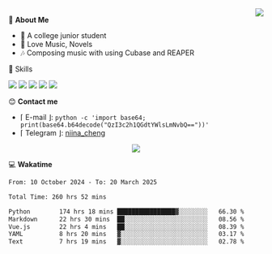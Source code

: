 <a href="#">
    <img align="right" src="https://github-readme-stats-tau-lilac-25.vercel.app/api?username=irorange27&count_private=true&show_icons=true&theme=transparent" />
</a>

💭 **About Me**

- 🏫 A college junior student
- 🍕 Love Music, Novels
- 🎶 Composing music with using Cubase and REAPER


🚀 Skills

![](https://img.shields.io/badge/-python-3e74a2?style=for-the-badge&logo=Python&logoColor=fff
)
![](https://img.shields.io/badge/-javascript-f0db4f?style=for-the-badge&logo=JavaScript&logoColor=fff
)
![](https://img.shields.io/badge/-vue3-41b883?style=for-the-badge&logo=Vue.js&logoColor=fff
)
![](https://img.shields.io/badge/-docker-2496ed?style=for-the-badge&logo=Docker&logoColor=fff
)
![](https://img.shields.io/badge/-linux-000000?style=for-the-badge&logo=Linux&logoColor=fff&color=000
)

😊 **Contact me**

- ⌈ E-mail ⌋: `python -c 'import base64; print(base64.b64decode("QzI3c2h1QGdtYWlsLmNvbQ=="))'`
- ⌈ Telegram ⌋: [niina_cheng](https://t.me/niina_cheng)

</p>
    <p align="center">
    <img src="https://profile-counter.glitch.me/{irorange27}/count.svg" />
</p>

💻 **Wakatime**

<!--START_SECTION:waka-->

```txt
From: 10 October 2024 - To: 20 March 2025

Total Time: 260 hrs 52 mins

Python        174 hrs 18 mins ████████████████▓░░░░░░░░   66.30 %
Markdown      22 hrs 30 mins  ██░░░░░░░░░░░░░░░░░░░░░░░   08.56 %
Vue.js        22 hrs 4 mins   ██░░░░░░░░░░░░░░░░░░░░░░░   08.39 %
YAML          8 hrs 20 mins   ▓░░░░░░░░░░░░░░░░░░░░░░░░   03.17 %
Text          7 hrs 19 mins   ▓░░░░░░░░░░░░░░░░░░░░░░░░   02.78 %
```

<!--END_SECTION:waka-->
